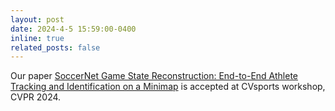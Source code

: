 ```yaml
---
layout: post
date: 2024-4-5 15:59:00-0400
inline: true
related_posts: false
---
```


Our paper <a href='https://github.com/SoccerNet/sn-gamestate'>SoccerNet Game State Reconstruction: End-to-End Athlete Tracking and Identification on a Minimap</a> is accepted at CVsports workshop, CVPR 2024.
